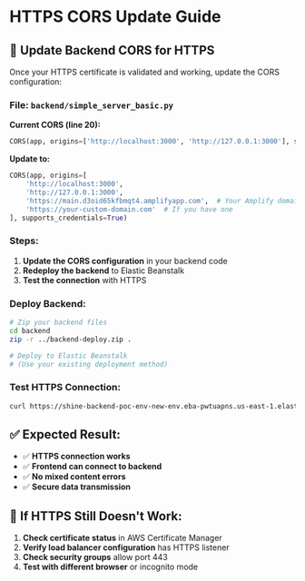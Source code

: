 # HTTPS CORS Update Guide

## 🔄 **Update Backend CORS for HTTPS**

Once your HTTPS certificate is validated and working, update the CORS configuration:

### **File: `backend/simple_server_basic.py`**

**Current CORS (line 20):**
```python
CORS(app, origins=['http://localhost:3000', 'http://127.0.0.1:3000'], supports_credentials=True)
```

**Update to:**
```python
CORS(app, origins=[
    'http://localhost:3000', 
    'http://127.0.0.1:3000',
    'https://main.d3oid65kfbmqt4.amplifyapp.com',  # Your Amplify domain
    'https://your-custom-domain.com'  # If you have one
], supports_credentials=True)
```

### **Steps:**

1. **Update the CORS configuration** in your backend code
2. **Redeploy the backend** to Elastic Beanstalk
3. **Test the connection** with HTTPS

### **Deploy Backend:**

```bash
# Zip your backend files
cd backend
zip -r ../backend-deploy.zip .

# Deploy to Elastic Beanstalk
# (Use your existing deployment method)
```

### **Test HTTPS Connection:**

```bash
curl https://shine-backend-poc-env-new-env.eba-pwtuapns.us-east-1.elasticbeanstalk.com/api/health
```

## ✅ **Expected Result:**

- ✅ **HTTPS connection works**
- ✅ **Frontend can connect to backend**
- ✅ **No mixed content errors**
- ✅ **Secure data transmission**

## 🚨 **If HTTPS Still Doesn't Work:**

1. **Check certificate status** in AWS Certificate Manager
2. **Verify load balancer configuration** has HTTPS listener
3. **Check security groups** allow port 443
4. **Test with different browser** or incognito mode 